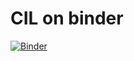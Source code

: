 # CIL on binder
[![Binder](https://mybinder.org/badge_logo.svg)](https://mybinder.org/v2/gh/TomographicImaging/CIL-Demos/draft_binder)
